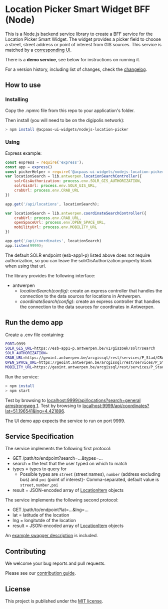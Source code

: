 # Location Picker Smart Widget BFF (Node)

This is a Node.js backend service library to create a BFF service for the Location Picker Smart Widget. The widget provides a picker field to choose a street, street address or point of interest from GIS sources. This service is matched by a [corresponding UI](https://github.com/digipolisantwerp/location-picker_widget_angular).

There is a **demo service**, see below for instructions on running it.

For a version history, including list of changes, check the [changelog](CHANGELOG.md).

## How to use

### Installing

Copy the .npmrc file from this repo to your application's folder.

Then install (you will need to be on the digipolis network):

```sh
> npm install @acpaas-ui-widgets/nodejs-location-picker
```

### Using

Express example:

```js
const express = require('express');
const app = express()
const pickerHelper = require('@acpaas-ui-widgets/nodejs-location-picker');
var locationSearch = lib.antwerpen.locationSearchController({
    solrGisAuthorization: process.env.SOLR_GIS_AUTHORIZATION,
    solrGisUrl: process.env.SOLR_GIS_URL,
    crabUrl: process.env.CRAB_URL
})

app.get('/api/locations', locationSearch);

var locationSearch = lib.antwerpen.coordinateSearchController({
    crabUrl: process.env.CRAB_URL,
    openSpaceUrl: process.env.OPEN_SPACE_URL,
    mobilityUrl: process.env.MOBILITY_URL
})

app.get('/api/coordinates', locationSearch)
app.listen(9999);
```

The default SOLR endpoint (esb-app1-p) listed above does not require authorization, so you can leave the solrGisAuthorization property blank when using that url.

The library provides the following interface:

- antwerpen
  - *locationSearch(config)*: create an express controller that handles the connection to the data sources for locations in Antwerpen.
  - *coordinateSearch(config)*: create an express controller that handles the connection to the data sources for coordinates in Antwerpen.

## Run the demo app

Create a .env file containing:

```sh
PORT=9999
SOLR_GIS_URL=https://esb-app1-p.antwerpen.be/v1/giszoek/solr/search
SOLR_AUTHORIZATION=
CRAB_URL=https://geoint.antwerpen.be/arcgissql/rest/services/P_Stad/CRAB_adresposities/MapServer/0/query
OPEN_SPACE_URL=https://geoint.antwerpen.be/arcgissql/rest/services/P_Stad/Open_ruimte/Mapserver/identify
MOBILITY_URL=https://geoint.antwerpen.be/arcgissql/rest/services/P_Stad/Mobiliteit/MapServer/6/query
```

Run the service:

```sh
> npm install
> npm start
```

Test by browsing to [localhost:9999/api/locations?search=general armstrongweg 1](http://localhost:9999/api/locations?search=generaal%20armstrongweg%201).
Test by browsing to [localhost:9999/api/coordinates?lat=51.196541&lng=4.421896](http://localhost:9999/api/coordinates?lng=51.196541&lat=4.421896).

The UI demo app expects the service to run on port 9999.

## Service Specification

The service implements the following first protocol:

- GET /path/to/endpoint?search=...&types=...
- search = the text that the user typed on which to match
- types = types to query for
  - Possible types are `street` (street names), `number` (address excluding bus) and `poi` (point of interest)- Comma-separated, default value is `street,number,poi`
- result = JSON-encoded array of [LocationItem](src/types.ts) objects

The service implements the following second protocol:

- GET /path/to/endpoint?lat=...&lng=...
- lat = latitude of the location
- lng = longitutde of the location
- result = JSON-encoded array of [LocationItem](src/types.ts) objects

An [example swagger description](swagger-example.json) is included.

## Contributing

We welcome your bug reports and pull requests.

Please see our [contribution guide](CONTRIBUTING.md).

## License

This project is published under the [MIT license](LICENSE.md).
